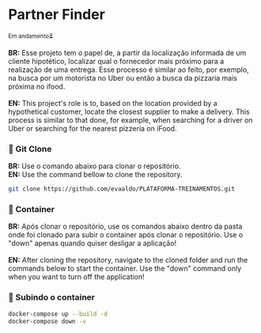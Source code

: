 # Partner Finder

<small>Em andamento⏳</small>

**BR:** Esse projeto tem o papel de, a partir da localização informada de um cliente hipotético, localizar qual o fornecedor mais próximo para a realização de uma entrega. Esse processo é similar ao feito, por exemplo, na busca por um motorista no Uber ou então a busca da pizzaria mais próxima no ifood. <br/><br/>
**EN:** This project's role is to, based on the location provided by a hypothetical customer, locate the closest supplier to make a delivery. This process is similar to that done, for example, when searching for a driver on Uber or searching for the nearest pizzeria on iFood.

### 👬 Git Clone

**BR:** Use o comando abaixo para clonar o repositório.  
**EN:** Use the command bellow to clone the repository.

```sh
git clone https://github.com/evaaldo/PLATAFORMA-TREINAMENTOS.git
```

### 🐋 Container

**BR:** Após clonar o repositório, use os comandos abaixo dentro da pasta onde foi clonado para subir o container após clonar o repositório. Use o "down" apenas quando quiser desligar a aplicação! <br/><br/>
**EN:** After cloning the repository, navigate to the cloned folder and run the commands below to start the container. Use the "down" command only when you want to turn off the application!

### 🚀 Subindo o container

```sh
docker-compose up --build -d
docker-compose down -v
```